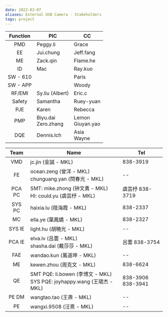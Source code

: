 ```yaml
---
date: 2022-03-07
aliases: External USB Camera - Stakeholders
tags: project
---
```



|Function|PIC|CC|
|:--:|--|--|
|PMD|Peggy.li |Grace|
|EE|Jui.chung |Jeff.fang|
|ME|Zack.qin|Flame.he|
|ID|Mac |Ray.kuo|
|SW - 610||Paris|
|SW - APP||Woody|
|RF/EMI|Sy.liu (Albert) |Eric.c|
|Safety|Samantha|Ruey-yuan|
|PJE|Karen|Rebecca|
|PMP|Biyu.dai<br>Zero.zhang |Lemon<br>Giuyan.yao|
|DQE|Dennis.lch|Asia<br>Wayne|

|Team|Name|Tel|
|:--:|--|--|
|VMD|jc.jin (金誠 - MKL)|838-3919|
|FE|ocean.zeng (曾洋 - MKL) <br> chunguang.yan (閆春光 - MKL)|--|
|PCA PC|SMT: mike.zhong (钟文勇 - MKL) <br>HI: could.yu (虞芸杼 - MKL)|虞芸杼 838-3719|
|SYS PC|haixia.lu (陸海霞 - MKL)|838-2337|
|MC|ella.ye (葉鳳嬌 - MKL)|838-2327|
|SYS IE|light.hu (胡曉光 - MKL)|--|
|PCA IE|elva.lv (呂蕓 - MKL) <br>shasha.dai (戴莎莎 - MKL)|呂蕓 838-3754|
|FAE|wandao.kun (萬道坤 - MKL)|--|
|ME|kewen.zhou (周克文 - MKL)|838-6624|
|QE|SMT PQE: li.bowen (李博文 - MKL)  <br> SYS PQE: joyhappy.wang (王珺杰 - MKL)|838-3906 <br> 838-3941|
|PE DM|wangtao.tao (王燾 - MKL)|--|
|PE|wangxi.9508 (汪熹 - MKL)|--|